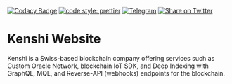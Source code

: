 [![Codacy Badge](https://app.codacy.com/project/badge/Grade/b5377f36e9444d79aa57a8c458338a4e)](https://www.codacy.com/gh/kenshi-token/www/dashboard?utm_source=github.com&utm_medium=referral&utm_content=kenshi-token/www&utm_campaign=Badge_Grade)
[![code style: prettier](https://img.shields.io/badge/code_style-prettier-ff69b4.svg)](https://github.com/prettier/prettier)
[![Telegram](https://img.shields.io/badge/telegram-chat-blue)](https://t.me/KenshiTech)
[![Share on Twitter](https://img.shields.io/badge/twitter-share-blue)](https://twitter.com/intent/tweet?text=Kenshi%20is%20an%20investment%20token%20with%20reflections%20and%20per%20transaction%20burns%2C%20that%20shares%20the%20profits%20of%20its%20projects%20with%20the%20holders%3A%20https%3A%2F%2Fkenshi.io)

# Kenshi Website

Kenshi is a Swiss-based blockchain company offering services such as Custom Oracle Network, blockchain IoT SDK,
and Deep Indexing with GraphQL, MQL, and Reverse-API (webhooks) endpoints for the blockchain.

